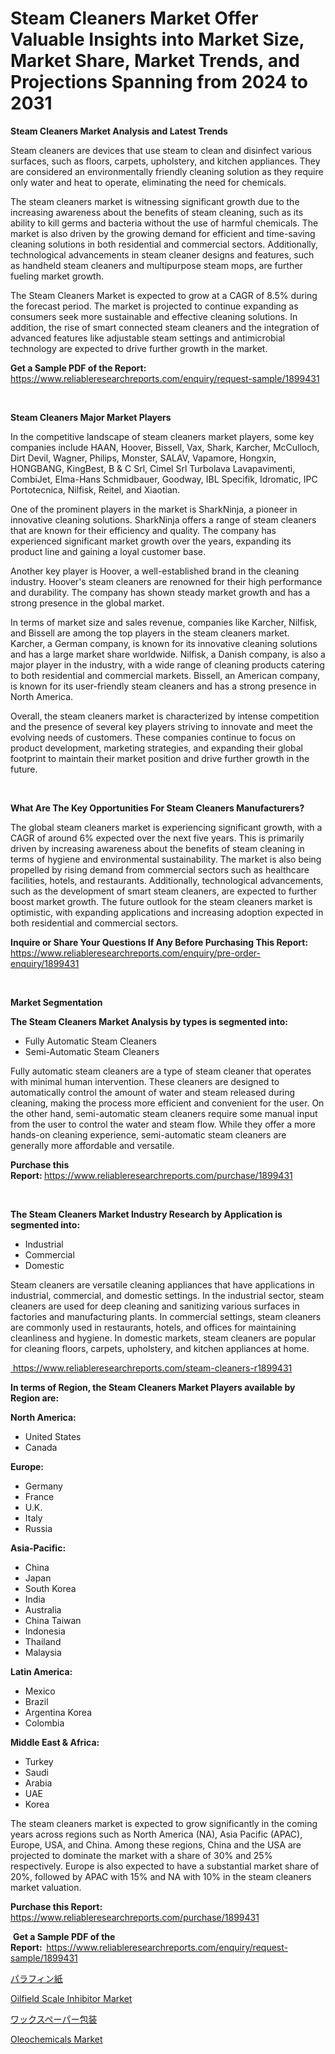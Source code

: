 <p><h1>Steam Cleaners Market Offer Valuable Insights into Market Size, Market Share, Market Trends, and Projections Spanning from 2024 to 2031</h1></p><p><strong>Steam Cleaners Market Analysis and Latest Trends</strong></p>
<p><p>Steam cleaners are devices that use steam to clean and disinfect various surfaces, such as floors, carpets, upholstery, and kitchen appliances. They are considered an environmentally friendly cleaning solution as they require only water and heat to operate, eliminating the need for chemicals.</p><p>The steam cleaners market is witnessing significant growth due to the increasing awareness about the benefits of steam cleaning, such as its ability to kill germs and bacteria without the use of harmful chemicals. The market is also driven by the growing demand for efficient and time-saving cleaning solutions in both residential and commercial sectors. Additionally, technological advancements in steam cleaner designs and features, such as handheld steam cleaners and multipurpose steam mops, are further fueling market growth.</p><p>The Steam Cleaners Market is expected to grow at a CAGR of 8.5% during the forecast period. The market is projected to continue expanding as consumers seek more sustainable and effective cleaning solutions. In addition, the rise of smart connected steam cleaners and the integration of advanced features like adjustable steam settings and antimicrobial technology are expected to drive further growth in the market.</p></p>
<p><strong>Get a Sample PDF of the Report:&nbsp;</strong> <a href="https://www.reliableresearchreports.com/enquiry/request-sample/1899431">https://www.reliableresearchreports.com/enquiry/request-sample/1899431</a></p>
<p>&nbsp;</p>
<p><strong>Steam Cleaners Major Market Players</strong></p>
<p><p>In the competitive landscape of steam cleaners market players, some key companies include HAAN, Hoover, Bissell, Vax, Shark, Karcher, McCulloch, Dirt Devil, Wagner, Philips, Monster, SALAV, Vapamore, Hongxin, HONGBANG, KingBest, B & C Srl, Cimel Srl Turbolava Lavapavimenti, CombiJet, Elma-Hans Schmidbauer, Goodway, IBL Specifik, Idromatic, IPC Portotecnica, Nilfisk, Reitel, and Xiaotian.</p><p>One of the prominent players in the market is SharkNinja, a pioneer in innovative cleaning solutions. SharkNinja offers a range of steam cleaners that are known for their efficiency and quality. The company has experienced significant market growth over the years, expanding its product line and gaining a loyal customer base.</p><p>Another key player is Hoover, a well-established brand in the cleaning industry. Hoover's steam cleaners are renowned for their high performance and durability. The company has shown steady market growth and has a strong presence in the global market.</p><p>In terms of market size and sales revenue, companies like Karcher, Nilfisk, and Bissell are among the top players in the steam cleaners market. Karcher, a German company, is known for its innovative cleaning solutions and has a large market share worldwide. Nilfisk, a Danish company, is also a major player in the industry, with a wide range of cleaning products catering to both residential and commercial markets. Bissell, an American company, is known for its user-friendly steam cleaners and has a strong presence in North America.</p><p>Overall, the steam cleaners market is characterized by intense competition and the presence of several key players striving to innovate and meet the evolving needs of customers. These companies continue to focus on product development, marketing strategies, and expanding their global footprint to maintain their market position and drive further growth in the future.</p></p>
<p>&nbsp;</p>
<p><strong>What Are The Key Opportunities For Steam Cleaners Manufacturers?</strong></p>
<p><p>The global steam cleaners market is experiencing significant growth, with a CAGR of around 6% expected over the next five years. This is primarily driven by increasing awareness about the benefits of steam cleaning in terms of hygiene and environmental sustainability. The market is also being propelled by rising demand from commercial sectors such as healthcare facilities, hotels, and restaurants. Additionally, technological advancements, such as the development of smart steam cleaners, are expected to further boost market growth. The future outlook for the steam cleaners market is optimistic, with expanding applications and increasing adoption expected in both residential and commercial sectors.</p></p>
<p><strong>Inquire or Share Your Questions If Any Before Purchasing This Report:</strong> <a href="https://www.reliableresearchreports.com/enquiry/pre-order-enquiry/1899431">https://www.reliableresearchreports.com/enquiry/pre-order-enquiry/1899431</a></p>
<p>&nbsp;</p>
<p><strong>Market Segmentation</strong></p>
<p><strong>The Steam Cleaners Market Analysis by types is segmented into:</strong></p>
<p><ul><li>Fully Automatic Steam Cleaners</li><li>Semi-Automatic Steam Cleaners</li></ul></p>
<p><p>Fully automatic steam cleaners are a type of steam cleaner that operates with minimal human intervention. These cleaners are designed to automatically control the amount of water and steam released during cleaning, making the process more efficient and convenient for the user. On the other hand, semi-automatic steam cleaners require some manual input from the user to control the water and steam flow. While they offer a more hands-on cleaning experience, semi-automatic steam cleaners are generally more affordable and versatile.</p></p>
<p><strong>Purchase this Report:&nbsp;</strong><a href="https://www.reliableresearchreports.com/purchase/1899431">https://www.reliableresearchreports.com/purchase/1899431</a></p>
<p>&nbsp;</p>
<p><strong>The Steam Cleaners Market Industry Research by Application is segmented into:</strong></p>
<p><ul><li>Industrial</li><li>Commercial</li><li>Domestic</li></ul></p>
<p><p>Steam cleaners are versatile cleaning appliances that have applications in industrial, commercial, and domestic settings. In the industrial sector, steam cleaners are used for deep cleaning and sanitizing various surfaces in factories and manufacturing plants. In commercial settings, steam cleaners are commonly used in restaurants, hotels, and offices for maintaining cleanliness and hygiene. In domestic markets, steam cleaners are popular for cleaning floors, carpets, upholstery, and kitchen appliances at home.</p></p>
<p><a href="https://www.reliableresearchreports.com/steam-cleaners-r1899431">&nbsp;https://www.reliableresearchreports.com/steam-cleaners-r1899431</a></p>
<p><strong>In terms of Region, the Steam Cleaners Market Players available by Region are:</strong></p>
<p>
    <p> <strong> North America: </strong>
        <ul>
            <li>United States</li>
            <li>Canada</li>
        </ul>
        </p> 
    <p> <strong> Europe: </strong>
        <ul>
            <li>Germany</li>
            <li>France</li>
            <li>U.K.</li>
            <li>Italy</li>
            <li>Russia</li>
        </ul>
        </p> 
    <p> <strong> Asia-Pacific: </strong>
        <ul>
            <li>China</li>
            <li>Japan</li>
            <li>South Korea</li>
            <li>India</li>
            <li>Australia</li>
            <li>China Taiwan</li>
            <li>Indonesia</li>
            <li>Thailand</li>
            <li>Malaysia</li>
        </ul>
        </p> 
    <p> <strong> Latin America: </strong>
        <ul>
            <li>Mexico</li>
            <li>Brazil</li>
            <li>Argentina Korea</li>
            <li>Colombia</li>
        </ul>
        </p> 
    <p> <strong> Middle East & Africa: </strong>
        <ul>
            <li>Turkey</li>
            <li>Saudi</li>
            <li>Arabia</li>
            <li>UAE</li>
            <li>Korea</li>
        </ul>
    </p>
    </p>
<p><p>The steam cleaners market is expected to grow significantly in the coming years across regions such as North America (NA), Asia Pacific (APAC), Europe, USA, and China. Among these regions, China and the USA are projected to dominate the market with a share of 30% and 25% respectively. Europe is also expected to have a substantial market share of 20%, followed by APAC with 15% and NA with 10% in the steam cleaners market valuation.</p></p>
<p><strong>Purchase this Report: </strong><a href="https://www.reliableresearchreports.com/purchase/1899431">https://www.reliableresearchreports.com/purchase/1899431</a></p>
<p>&nbsp;<strong>Get a Sample PDF of the Report:&nbsp;&nbsp;</strong><a href="https://www.reliableresearchreports.com/enquiry/request-sample/1899431">https://www.reliableresearchreports.com/enquiry/request-sample/1899431</a></p>
<p><strong></strong></p>
<p><p><a href="https://github.com/Sophiaard2003/Market-Research-Report-List-1/blob/main/393986536920.md">パラフィン紙</a></p><p><a href="https://issuu.com/reportprime-2/docs/oilfield-scale-inhibitor-market-size-2030.pptx">Oilfield Scale Inhibitor Market</a></p><p><a href="https://github.com/hilmi-2a/Market-Research-Report-List-1/blob/main/144148636919.md">ワックスペーパー包装</a></p><p><a href="https://issuu.com/reportprime-2/docs/oleochemicals-market-size-2030.pptx">Oleochemicals Market</a></p></p>